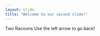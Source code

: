 ```yaml
---
layout: slide
title: "Welcome to our second slide!"
---
```

Two Racoons
Use the left arrow to go back!
